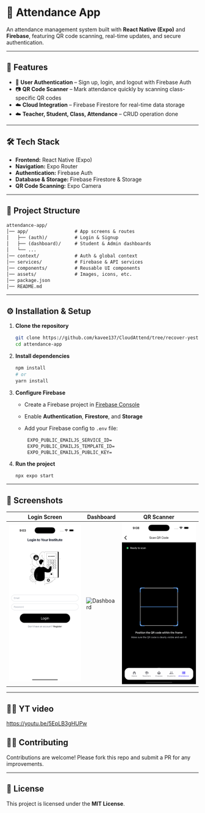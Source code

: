 # 📌 Attendance App

An attendance management system built with **React Native (Expo)** and **Firebase**, featuring QR code scanning, real-time updates, and secure authentication.

---

## 🚀 Features

* 🔑 **User Authentication** – Sign up, login, and logout with Firebase Auth
* 📷 **QR Code Scanner** – Mark attendance quickly by scanning class-specific QR codes
* ☁️ **Cloud Integration** – Firebase Firestore for real-time data storage
* ☁️ **Teacher, Student, Class, Attendance** – CRUD operation done

---

## 🛠️ Tech Stack

* **Frontend:** React Native (Expo)
* **Navigation:** Expo Router
* **Authentication:** Firebase Auth
* **Database & Storage:** Firebase Firestore & Storage
* **QR Code Scanning:** Expo Camera

---

## 📂 Project Structure

```
attendance-app/
│── app/                 # App screens & routes
│   ├── (auth)/          # Login & Signup
│   ├── (dashboard)/     # Student & Admin dashboards
│   └── ...
│── context/             # Auth & global context
│── services/            # Firebase & API services
│── components/          # Reusable UI components
│── assets/              # Images, icons, etc.
│── package.json
│── README.md
```

---

## ⚙️ Installation & Setup

1. **Clone the repository**

   ```bash
   git clone https://github.com/kavee137/CloudAttend/tree/recover-yesterday
   cd attendance-app
   ```

2. **Install dependencies**

   ```bash
   npm install
   # or
   yarn install
   ```

3. **Configure Firebase**

   * Create a Firebase project in [Firebase Console](https://console.firebase.google.com/)
   * Enable **Authentication**, **Firestore**, and **Storage**
   * Add your Firebase config to `.env` file:

     ```env
      EXPO_PUBLIC_EMAILJS_SERVICE_ID=
      EXPO_PUBLIC_EMAILJS_TEMPLATE_ID=
      EXPO_PUBLIC_EMAILJS_PUBLIC_KEY=
     ```

4. **Run the project**

   ```bash
   npx expo start
   ```

---

## 📸 Screenshots

| Login Screen                           | Dashboard                                      | QR Scanner                              |
| -------------------------------------- | ---------------------------------------------- | --------------------------------------- |
| ![Login](assets/screenshots/login.png) | ![Dashboard](assets/screenshots/dashboard.png) | ![QR](assets/screenshots/qrscanner.png) |

---

## 👨‍💻 YT video
https://youtu.be/5EpLB3gHUPw

## 👨‍💻 Contributing

Contributions are welcome! Please fork this repo and submit a PR for any improvements.

---

## 📜 License

This project is licensed under the **MIT License**.
